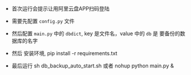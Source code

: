 - 首次运行会提示让用阿里云盘APP扫码登陆

- 需要先配置 `config.py` 文件

- 然后配置 `main.py` 中的 `dbdict`, key 是文件名，value 中的 `db` 是 要备份的数据库的名字

- 然后 安装环境, pip install -r requirements.txt

- 最后运行 sh db_backup_auto_start.sh 或者  nohup python main.py &